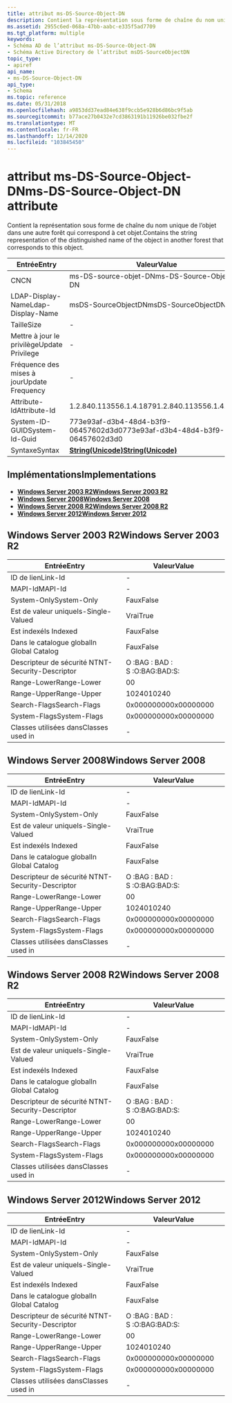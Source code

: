 ```yaml
---
title: attribut ms-DS-Source-Object-DN
description: Contient la représentation sous forme de chaîne du nom unique de l’objet dans une autre forêt qui correspond à cet objet.
ms.assetid: 2955c6ed-068a-47bb-aabc-e335f5ad7709
ms.tgt_platform: multiple
keywords:
- Schéma AD de l’attribut ms-DS-Source-Object-DN
- Schéma Active Directory de l’attribut msDS-SourceObjectDN
topic_type:
- apiref
api_name:
- ms-DS-Source-Object-DN
api_type:
- Schema
ms.topic: reference
ms.date: 05/31/2018
ms.openlocfilehash: a9853dd37ead84e638f9ccb5e928b6d86bc9f5ab
ms.sourcegitcommit: b77ace27b0432e7cd3863191b11926be032fbe2f
ms.translationtype: MT
ms.contentlocale: fr-FR
ms.lasthandoff: 12/14/2020
ms.locfileid: "103845450"
---
```

# <a name="ms-ds-source-object-dn-attribute"></a><span data-ttu-id="acb3e-105">attribut ms-DS-Source-Object-DN</span><span class="sxs-lookup"><span data-stu-id="acb3e-105">ms-DS-Source-Object-DN attribute</span></span>

<span data-ttu-id="acb3e-106">Contient la représentation sous forme de chaîne du nom unique de l’objet dans une autre forêt qui correspond à cet objet.</span><span class="sxs-lookup"><span data-stu-id="acb3e-106">Contains the string representation of the distinguished name of the object in another forest that corresponds to this object.</span></span>



| <span data-ttu-id="acb3e-107">Entrée</span><span class="sxs-lookup"><span data-stu-id="acb3e-107">Entry</span></span> | <span data-ttu-id="acb3e-108">Valeur</span><span class="sxs-lookup"><span data-stu-id="acb3e-108">Value</span></span> |
|-------------------|---------------------------------------------|
| <span data-ttu-id="acb3e-109">CN</span><span class="sxs-lookup"><span data-stu-id="acb3e-109">CN</span></span>                | <span data-ttu-id="acb3e-110">ms-DS-source-objet-DN</span><span class="sxs-lookup"><span data-stu-id="acb3e-110">ms-DS-Source-Object-DN</span></span>                      |
| <span data-ttu-id="acb3e-111">LDAP-Display-Name</span><span class="sxs-lookup"><span data-stu-id="acb3e-111">Ldap-Display-Name</span></span> | <span data-ttu-id="acb3e-112">msDS-SourceObjectDN</span><span class="sxs-lookup"><span data-stu-id="acb3e-112">msDS-SourceObjectDN</span></span>                         |
| <span data-ttu-id="acb3e-113">Taille</span><span class="sxs-lookup"><span data-stu-id="acb3e-113">Size</span></span>              | \-                                          |
| <span data-ttu-id="acb3e-114">Mettre à jour le privilège</span><span class="sxs-lookup"><span data-stu-id="acb3e-114">Update Privilege</span></span>  | \-                                          |
| <span data-ttu-id="acb3e-115">Fréquence des mises à jour</span><span class="sxs-lookup"><span data-stu-id="acb3e-115">Update Frequency</span></span>  | \-                                          |
| <span data-ttu-id="acb3e-116">Attribute-Id</span><span class="sxs-lookup"><span data-stu-id="acb3e-116">Attribute-Id</span></span>      | <span data-ttu-id="acb3e-117">1.2.840.113556.1.4.1879</span><span class="sxs-lookup"><span data-stu-id="acb3e-117">1.2.840.113556.1.4.1879</span></span>                     |
| <span data-ttu-id="acb3e-118">System-ID-GUID</span><span class="sxs-lookup"><span data-stu-id="acb3e-118">System-Id-Guid</span></span>    | <span data-ttu-id="acb3e-119">773e93af-d3b4-48d4-b3f9-06457602d3d0</span><span class="sxs-lookup"><span data-stu-id="acb3e-119">773e93af-d3b4-48d4-b3f9-06457602d3d0</span></span>        |
| <span data-ttu-id="acb3e-120">Syntaxe</span><span class="sxs-lookup"><span data-stu-id="acb3e-120">Syntax</span></span>            | [<span data-ttu-id="acb3e-121">**String(Unicode)**</span><span class="sxs-lookup"><span data-stu-id="acb3e-121">**String(Unicode)**</span></span>](s-string-unicode.md) |



## <a name="implementations"></a><span data-ttu-id="acb3e-122">Implémentations</span><span class="sxs-lookup"><span data-stu-id="acb3e-122">Implementations</span></span>

-   [<span data-ttu-id="acb3e-123">**Windows Server 2003 R2**</span><span class="sxs-lookup"><span data-stu-id="acb3e-123">**Windows Server 2003 R2**</span></span>](#windows-server-2003-r2)
-   [<span data-ttu-id="acb3e-124">**Windows Server 2008**</span><span class="sxs-lookup"><span data-stu-id="acb3e-124">**Windows Server 2008**</span></span>](#windows-server-2008)
-   [<span data-ttu-id="acb3e-125">**Windows Server 2008 R2**</span><span class="sxs-lookup"><span data-stu-id="acb3e-125">**Windows Server 2008 R2**</span></span>](#windows-server-2008-r2)
-   [<span data-ttu-id="acb3e-126">**Windows Server 2012**</span><span class="sxs-lookup"><span data-stu-id="acb3e-126">**Windows Server 2012**</span></span>](#windows-server-2012)

## <a name="windows-server-2003-r2"></a><span data-ttu-id="acb3e-127">Windows Server 2003 R2</span><span class="sxs-lookup"><span data-stu-id="acb3e-127">Windows Server 2003 R2</span></span>



| <span data-ttu-id="acb3e-128">Entrée</span><span class="sxs-lookup"><span data-stu-id="acb3e-128">Entry</span></span> | <span data-ttu-id="acb3e-129">Valeur</span><span class="sxs-lookup"><span data-stu-id="acb3e-129">Value</span></span> |
|------------------------|--------------|
| <span data-ttu-id="acb3e-130">ID de lien</span><span class="sxs-lookup"><span data-stu-id="acb3e-130">Link-Id</span></span>                | \-           |
| <span data-ttu-id="acb3e-131">MAPI-Id</span><span class="sxs-lookup"><span data-stu-id="acb3e-131">MAPI-Id</span></span>                | \-           |
| <span data-ttu-id="acb3e-132">System-Only</span><span class="sxs-lookup"><span data-stu-id="acb3e-132">System-Only</span></span>            | <span data-ttu-id="acb3e-133">Faux</span><span class="sxs-lookup"><span data-stu-id="acb3e-133">False</span></span>        |
| <span data-ttu-id="acb3e-134">Est de valeur unique</span><span class="sxs-lookup"><span data-stu-id="acb3e-134">Is-Single-Valued</span></span>       | <span data-ttu-id="acb3e-135">Vrai</span><span class="sxs-lookup"><span data-stu-id="acb3e-135">True</span></span>         |
| <span data-ttu-id="acb3e-136">Est indexé</span><span class="sxs-lookup"><span data-stu-id="acb3e-136">Is Indexed</span></span>             | <span data-ttu-id="acb3e-137">Faux</span><span class="sxs-lookup"><span data-stu-id="acb3e-137">False</span></span>        |
| <span data-ttu-id="acb3e-138">Dans le catalogue global</span><span class="sxs-lookup"><span data-stu-id="acb3e-138">In Global Catalog</span></span>      | <span data-ttu-id="acb3e-139">Faux</span><span class="sxs-lookup"><span data-stu-id="acb3e-139">False</span></span>        |
| <span data-ttu-id="acb3e-140">Descripteur de sécurité NT</span><span class="sxs-lookup"><span data-stu-id="acb3e-140">NT-Security-Descriptor</span></span> | <span data-ttu-id="acb3e-141">O :BAG : BAD : S :</span><span class="sxs-lookup"><span data-stu-id="acb3e-141">O:BAG:BAD:S:</span></span> |
| <span data-ttu-id="acb3e-142">Range-Lower</span><span class="sxs-lookup"><span data-stu-id="acb3e-142">Range-Lower</span></span>            | <span data-ttu-id="acb3e-143">0</span><span class="sxs-lookup"><span data-stu-id="acb3e-143">0</span></span>            |
| <span data-ttu-id="acb3e-144">Range-Upper</span><span class="sxs-lookup"><span data-stu-id="acb3e-144">Range-Upper</span></span>            | <span data-ttu-id="acb3e-145">10240</span><span class="sxs-lookup"><span data-stu-id="acb3e-145">10240</span></span>        |
| <span data-ttu-id="acb3e-146">Search-Flags</span><span class="sxs-lookup"><span data-stu-id="acb3e-146">Search-Flags</span></span>           | <span data-ttu-id="acb3e-147">0x00000000</span><span class="sxs-lookup"><span data-stu-id="acb3e-147">0x00000000</span></span>   |
| <span data-ttu-id="acb3e-148">System-Flags</span><span class="sxs-lookup"><span data-stu-id="acb3e-148">System-Flags</span></span>           | <span data-ttu-id="acb3e-149">0x00000000</span><span class="sxs-lookup"><span data-stu-id="acb3e-149">0x00000000</span></span>   |
| <span data-ttu-id="acb3e-150">Classes utilisées dans</span><span class="sxs-lookup"><span data-stu-id="acb3e-150">Classes used in</span></span>        | \-           |



## <a name="windows-server-2008"></a><span data-ttu-id="acb3e-151">Windows Server 2008</span><span class="sxs-lookup"><span data-stu-id="acb3e-151">Windows Server 2008</span></span>



| <span data-ttu-id="acb3e-152">Entrée</span><span class="sxs-lookup"><span data-stu-id="acb3e-152">Entry</span></span> | <span data-ttu-id="acb3e-153">Valeur</span><span class="sxs-lookup"><span data-stu-id="acb3e-153">Value</span></span> |
|------------------------|--------------|
| <span data-ttu-id="acb3e-154">ID de lien</span><span class="sxs-lookup"><span data-stu-id="acb3e-154">Link-Id</span></span>                | \-           |
| <span data-ttu-id="acb3e-155">MAPI-Id</span><span class="sxs-lookup"><span data-stu-id="acb3e-155">MAPI-Id</span></span>                | \-           |
| <span data-ttu-id="acb3e-156">System-Only</span><span class="sxs-lookup"><span data-stu-id="acb3e-156">System-Only</span></span>            | <span data-ttu-id="acb3e-157">Faux</span><span class="sxs-lookup"><span data-stu-id="acb3e-157">False</span></span>        |
| <span data-ttu-id="acb3e-158">Est de valeur unique</span><span class="sxs-lookup"><span data-stu-id="acb3e-158">Is-Single-Valued</span></span>       | <span data-ttu-id="acb3e-159">Vrai</span><span class="sxs-lookup"><span data-stu-id="acb3e-159">True</span></span>         |
| <span data-ttu-id="acb3e-160">Est indexé</span><span class="sxs-lookup"><span data-stu-id="acb3e-160">Is Indexed</span></span>             | <span data-ttu-id="acb3e-161">Faux</span><span class="sxs-lookup"><span data-stu-id="acb3e-161">False</span></span>        |
| <span data-ttu-id="acb3e-162">Dans le catalogue global</span><span class="sxs-lookup"><span data-stu-id="acb3e-162">In Global Catalog</span></span>      | <span data-ttu-id="acb3e-163">Faux</span><span class="sxs-lookup"><span data-stu-id="acb3e-163">False</span></span>        |
| <span data-ttu-id="acb3e-164">Descripteur de sécurité NT</span><span class="sxs-lookup"><span data-stu-id="acb3e-164">NT-Security-Descriptor</span></span> | <span data-ttu-id="acb3e-165">O :BAG : BAD : S :</span><span class="sxs-lookup"><span data-stu-id="acb3e-165">O:BAG:BAD:S:</span></span> |
| <span data-ttu-id="acb3e-166">Range-Lower</span><span class="sxs-lookup"><span data-stu-id="acb3e-166">Range-Lower</span></span>            | <span data-ttu-id="acb3e-167">0</span><span class="sxs-lookup"><span data-stu-id="acb3e-167">0</span></span>            |
| <span data-ttu-id="acb3e-168">Range-Upper</span><span class="sxs-lookup"><span data-stu-id="acb3e-168">Range-Upper</span></span>            | <span data-ttu-id="acb3e-169">10240</span><span class="sxs-lookup"><span data-stu-id="acb3e-169">10240</span></span>        |
| <span data-ttu-id="acb3e-170">Search-Flags</span><span class="sxs-lookup"><span data-stu-id="acb3e-170">Search-Flags</span></span>           | <span data-ttu-id="acb3e-171">0x00000000</span><span class="sxs-lookup"><span data-stu-id="acb3e-171">0x00000000</span></span>   |
| <span data-ttu-id="acb3e-172">System-Flags</span><span class="sxs-lookup"><span data-stu-id="acb3e-172">System-Flags</span></span>           | <span data-ttu-id="acb3e-173">0x00000000</span><span class="sxs-lookup"><span data-stu-id="acb3e-173">0x00000000</span></span>   |
| <span data-ttu-id="acb3e-174">Classes utilisées dans</span><span class="sxs-lookup"><span data-stu-id="acb3e-174">Classes used in</span></span>        | \-           |



## <a name="windows-server-2008-r2"></a><span data-ttu-id="acb3e-175">Windows Server 2008 R2</span><span class="sxs-lookup"><span data-stu-id="acb3e-175">Windows Server 2008 R2</span></span>



| <span data-ttu-id="acb3e-176">Entrée</span><span class="sxs-lookup"><span data-stu-id="acb3e-176">Entry</span></span> | <span data-ttu-id="acb3e-177">Valeur</span><span class="sxs-lookup"><span data-stu-id="acb3e-177">Value</span></span> |
|------------------------|--------------|
| <span data-ttu-id="acb3e-178">ID de lien</span><span class="sxs-lookup"><span data-stu-id="acb3e-178">Link-Id</span></span>                | \-           |
| <span data-ttu-id="acb3e-179">MAPI-Id</span><span class="sxs-lookup"><span data-stu-id="acb3e-179">MAPI-Id</span></span>                | \-           |
| <span data-ttu-id="acb3e-180">System-Only</span><span class="sxs-lookup"><span data-stu-id="acb3e-180">System-Only</span></span>            | <span data-ttu-id="acb3e-181">Faux</span><span class="sxs-lookup"><span data-stu-id="acb3e-181">False</span></span>        |
| <span data-ttu-id="acb3e-182">Est de valeur unique</span><span class="sxs-lookup"><span data-stu-id="acb3e-182">Is-Single-Valued</span></span>       | <span data-ttu-id="acb3e-183">Vrai</span><span class="sxs-lookup"><span data-stu-id="acb3e-183">True</span></span>         |
| <span data-ttu-id="acb3e-184">Est indexé</span><span class="sxs-lookup"><span data-stu-id="acb3e-184">Is Indexed</span></span>             | <span data-ttu-id="acb3e-185">Faux</span><span class="sxs-lookup"><span data-stu-id="acb3e-185">False</span></span>        |
| <span data-ttu-id="acb3e-186">Dans le catalogue global</span><span class="sxs-lookup"><span data-stu-id="acb3e-186">In Global Catalog</span></span>      | <span data-ttu-id="acb3e-187">Faux</span><span class="sxs-lookup"><span data-stu-id="acb3e-187">False</span></span>        |
| <span data-ttu-id="acb3e-188">Descripteur de sécurité NT</span><span class="sxs-lookup"><span data-stu-id="acb3e-188">NT-Security-Descriptor</span></span> | <span data-ttu-id="acb3e-189">O :BAG : BAD : S :</span><span class="sxs-lookup"><span data-stu-id="acb3e-189">O:BAG:BAD:S:</span></span> |
| <span data-ttu-id="acb3e-190">Range-Lower</span><span class="sxs-lookup"><span data-stu-id="acb3e-190">Range-Lower</span></span>            | <span data-ttu-id="acb3e-191">0</span><span class="sxs-lookup"><span data-stu-id="acb3e-191">0</span></span>            |
| <span data-ttu-id="acb3e-192">Range-Upper</span><span class="sxs-lookup"><span data-stu-id="acb3e-192">Range-Upper</span></span>            | <span data-ttu-id="acb3e-193">10240</span><span class="sxs-lookup"><span data-stu-id="acb3e-193">10240</span></span>        |
| <span data-ttu-id="acb3e-194">Search-Flags</span><span class="sxs-lookup"><span data-stu-id="acb3e-194">Search-Flags</span></span>           | <span data-ttu-id="acb3e-195">0x00000000</span><span class="sxs-lookup"><span data-stu-id="acb3e-195">0x00000000</span></span>   |
| <span data-ttu-id="acb3e-196">System-Flags</span><span class="sxs-lookup"><span data-stu-id="acb3e-196">System-Flags</span></span>           | <span data-ttu-id="acb3e-197">0x00000000</span><span class="sxs-lookup"><span data-stu-id="acb3e-197">0x00000000</span></span>   |
| <span data-ttu-id="acb3e-198">Classes utilisées dans</span><span class="sxs-lookup"><span data-stu-id="acb3e-198">Classes used in</span></span>        | \-           |



## <a name="windows-server-2012"></a><span data-ttu-id="acb3e-199">Windows Server 2012</span><span class="sxs-lookup"><span data-stu-id="acb3e-199">Windows Server 2012</span></span>



| <span data-ttu-id="acb3e-200">Entrée</span><span class="sxs-lookup"><span data-stu-id="acb3e-200">Entry</span></span> | <span data-ttu-id="acb3e-201">Valeur</span><span class="sxs-lookup"><span data-stu-id="acb3e-201">Value</span></span> |
|------------------------|--------------|
| <span data-ttu-id="acb3e-202">ID de lien</span><span class="sxs-lookup"><span data-stu-id="acb3e-202">Link-Id</span></span>                | \-           |
| <span data-ttu-id="acb3e-203">MAPI-Id</span><span class="sxs-lookup"><span data-stu-id="acb3e-203">MAPI-Id</span></span>                | \-           |
| <span data-ttu-id="acb3e-204">System-Only</span><span class="sxs-lookup"><span data-stu-id="acb3e-204">System-Only</span></span>            | <span data-ttu-id="acb3e-205">Faux</span><span class="sxs-lookup"><span data-stu-id="acb3e-205">False</span></span>        |
| <span data-ttu-id="acb3e-206">Est de valeur unique</span><span class="sxs-lookup"><span data-stu-id="acb3e-206">Is-Single-Valued</span></span>       | <span data-ttu-id="acb3e-207">Vrai</span><span class="sxs-lookup"><span data-stu-id="acb3e-207">True</span></span>         |
| <span data-ttu-id="acb3e-208">Est indexé</span><span class="sxs-lookup"><span data-stu-id="acb3e-208">Is Indexed</span></span>             | <span data-ttu-id="acb3e-209">Faux</span><span class="sxs-lookup"><span data-stu-id="acb3e-209">False</span></span>        |
| <span data-ttu-id="acb3e-210">Dans le catalogue global</span><span class="sxs-lookup"><span data-stu-id="acb3e-210">In Global Catalog</span></span>      | <span data-ttu-id="acb3e-211">Faux</span><span class="sxs-lookup"><span data-stu-id="acb3e-211">False</span></span>        |
| <span data-ttu-id="acb3e-212">Descripteur de sécurité NT</span><span class="sxs-lookup"><span data-stu-id="acb3e-212">NT-Security-Descriptor</span></span> | <span data-ttu-id="acb3e-213">O :BAG : BAD : S :</span><span class="sxs-lookup"><span data-stu-id="acb3e-213">O:BAG:BAD:S:</span></span> |
| <span data-ttu-id="acb3e-214">Range-Lower</span><span class="sxs-lookup"><span data-stu-id="acb3e-214">Range-Lower</span></span>            | <span data-ttu-id="acb3e-215">0</span><span class="sxs-lookup"><span data-stu-id="acb3e-215">0</span></span>            |
| <span data-ttu-id="acb3e-216">Range-Upper</span><span class="sxs-lookup"><span data-stu-id="acb3e-216">Range-Upper</span></span>            | <span data-ttu-id="acb3e-217">10240</span><span class="sxs-lookup"><span data-stu-id="acb3e-217">10240</span></span>        |
| <span data-ttu-id="acb3e-218">Search-Flags</span><span class="sxs-lookup"><span data-stu-id="acb3e-218">Search-Flags</span></span>           | <span data-ttu-id="acb3e-219">0x00000000</span><span class="sxs-lookup"><span data-stu-id="acb3e-219">0x00000000</span></span>   |
| <span data-ttu-id="acb3e-220">System-Flags</span><span class="sxs-lookup"><span data-stu-id="acb3e-220">System-Flags</span></span>           | <span data-ttu-id="acb3e-221">0x00000000</span><span class="sxs-lookup"><span data-stu-id="acb3e-221">0x00000000</span></span>   |
| <span data-ttu-id="acb3e-222">Classes utilisées dans</span><span class="sxs-lookup"><span data-stu-id="acb3e-222">Classes used in</span></span>        | \-           |



 

 




